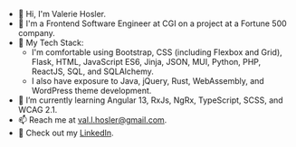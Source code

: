 - 👋 Hi, I'm Valerie Hosler.
- :school: I'm a Frontend Software Engineer at CGI on a project at a Fortune 500 company.
- :toolbox: My Tech Stack:
  - I'm comfortable using Bootstrap, CSS (including Flexbox and Grid), Flask, HTML, JavaScript ES6, Jinja, JSON, MUI, Python, PHP, ReactJS, SQL, and SQLAlchemy. 
  - I also have exposure to Java, jQuery, Rust, WebAssembly, and WordPress theme development. 
- 🌱 I’m currently learning Angular 13, RxJs, NgRx, TypeScript, SCSS, and WCAG 2.1.
- 📫 Reach me at val.l.hosler@gmail.com.
- :briefcase: Check out my [LinkedIn](https://linkedin.com/in/valhos/).
